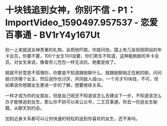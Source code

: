 # 十块钱追到女神，你别不信 - P1：ImportVideo_1590497.957537 - 恋爱百事通 - BV1rY4y167Ut

别一上来就送女神贵重的礼物，会把他吓跑，你就问他，国上有几张视频网站的年卡会员，你要不要，100个女生100说要，你们男生不知道，这种能刷剧的年卡会员，对女生来说，像香奈儿包包一样无法抗，她要是收了。

她就不好意思不搭理你，你要是不知道跟她聊什么，就跟她聊她正在刷的剧，问问她讨厌哪个女主，然后说你也讨厌，共同敌人成cp，一个月才10块钱，不可，但如果说你想跟女生更进一步的了解，想要继续关系。

一样才成为你的女朋友，但是自己呢还不知道该怎么去建设下一步，不知道该怎么办才能够追到女生，那么你不妨可以来公众号，二王百事通，你去一份追女生秘籍，从聊天到约会。

加到近身关系都可以让你快速的轻松的追到你喜欢的女生，还不来吗。